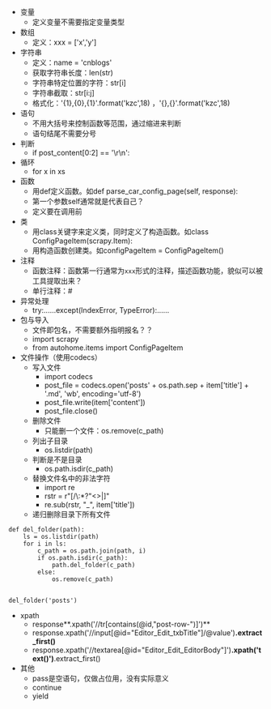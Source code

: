 * 变量
    * 定义变量不需要指定变量类型
* 数组
    * 定义：xxx = ['x','y']
* 字符串
    * 定义：name = 'cnblogs'
    * 获取字符串长度：len(str)
    * 字符串特定位置的字符：str[i]
    * 字符串截取：str[i:j]
    * 格式化：'{1},{0},{1}'.format('kzc',18) ，'{},{}'.format('kzc',18)
* 语句
    * 不用大括号来控制函数等范围，通过缩进来判断
    * 语句结尾不需要分号
* 判断
    * if post_content[0:2] == '\r\n':
* 循环
    * for x in xs
* 函数
    * 用def定义函数。如def parse_car_config_page(self, response):
    * 第一个参数self通常就是代表自己？
    * 定义要在调用前
* 类
    * 用class关键字来定义类，同时定义了构造函数。如class ConfigPageItem(scrapy.Item):
    * 用构造函数创建类。如configPageItem = ConfigPageItem()
* 注释
    * 函数注释：函数第一行通常为```xxx```形式的注释，描述函数功能，貌似可以被工具提取出来？
    * 单行注释：#
* 异常处理
    * try:......except(IndexError, TypeError):......
* 包与导入
    * 文件即包名，不需要额外指明报名？？
    * import scrapy
    * from autohome.items import ConfigPageItem
* 文件操作（使用codecs）
    * 写入文件
        * import codecs
        * post_file = codecs.open('posts' + os.path.sep + item['title'] + '.md', 'wb', encoding='utf-8')
        * post_file.write(item['content'])
        * post_file.close()
    * 删除文件
        * 只能删一个文件：os.remove(c_path)
    * 列出子目录
        * os.listdir(path)
    * 判断是不是目录
        * os.path.isdir(c_path)
    * 替换文件名中的非法字符
        * import re
        * rstr = r"[\/\\\:\*\?\"\<\>\|]"
        * re.sub(rstr, "_", item['title'])
    * 递归删除目录下所有文件

```
def del_folder(path):
    ls = os.listdir(path)
    for i in ls:
        c_path = os.path.join(path, i)
        if os.path.isdir(c_path):
            path.del_folder(c_path)
        else:
            os.remove(c_path)


del_folder('posts')
```

* xpath
    * response**.xpath('//tr[contains(@id,"post-row-")]')**
    * response.xpath('//input[@id="Editor_Edit_txbTitle"]/@value')**.extract_first()**
    * response.xpath('//textarea[@id="Editor_Edit_EditorBody"]')**.xpath('text()')**.extract_first()
* 其他
    * pass是空语句，仅做占位用，没有实际意义
    * continue
    * yield